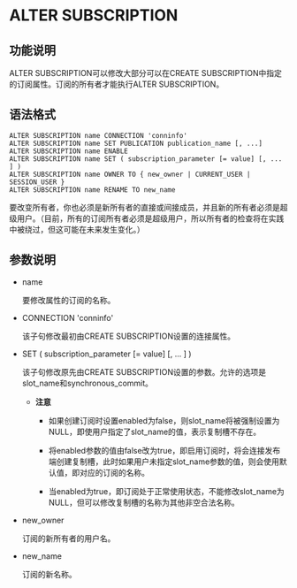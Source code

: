 # ALTER SUBSCRIPTION

## 功能说明

ALTER SUBSCRIPTION可以修改大部分可以在CREATE SUBSCRIPTION中指定的订阅属性。订阅的所有者才能执行ALTER SUBSCRIPTION。

## 语法格式
```
ALTER SUBSCRIPTION name CONNECTION 'conninfo'
ALTER SUBSCRIPTION name SET PUBLICATION publication_name [, ...]
ALTER SUBSCRIPTION name ENABLE
ALTER SUBSCRIPTION name SET ( subscription_parameter [= value] [, ... ] )
ALTER SUBSCRIPTION name OWNER TO { new_owner | CURRENT_USER | SESSION_USER }
ALTER SUBSCRIPTION name RENAME TO new_name
```

要改变所有者，你也必须是新所有者的直接或间接成员，并且新的所有者必须是超级用户。（目前，所有的订阅所有者必须是超级用户，所以所有者的检查将在实践中被绕过，但这可能在未来发生变化。）

## 参数说明

- name

  要修改属性的订阅的名称。

- CONNECTION 'conninfo'

  该子句修改最初由CREATE SUBSCRIPTION设置的连接属性。

- SET ( subscription_parameter [= value] [, ... ] )

  该子句修改原先由CREATE SUBSCRIPTION设置的参数。允许的选项是slot_name和synchronous_commit。

  - **注意**

    - 如果创建订阅时设置enabled为false，则slot_name将被强制设置为NULL，即使用户指定了slot_name的值，表示复制槽不存在。

    - 将enabled参数的值由false改为true，即启用订阅时，将会连接发布端创建复制槽，此时如果用户未指定slot_name参数的值，则会使用默认值，即对应的订阅的名称。

    - 当enabled为true，即订阅处于正常使用状态，不能修改slot_name为NULL，但可以修改复制槽的名称为其他非空合法名称。

- new_owner

  订阅的新所有者的用户名。

- new_name

  订阅的新名称。
